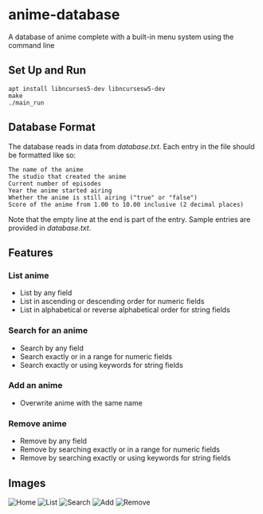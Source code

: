 # anime-database

A database of anime complete with a built-in menu system using the command line

## Set Up and Run

```
apt install libncurses5-dev libncursesw5-dev
make
./main_run
```

## Database Format

The database reads in data from *database.txt*. Each entry in the file should be formatted like so:
```
The name of the anime 
The studio that created the anime 
Current number of episodes
Year the anime started airing
Whether the anime is still airing ("true" or "false")
Score of the anime from 1.00 to 10.00 inclusive (2 decimal places)

```

Note that the empty line at the end is part of the entry. Sample entries are provided in *database.txt*.  

## Features 

### List anime
- List by any field 
- List in ascending or descending order for numeric fields
- List in alphabetical or reverse alphabetical order for string fields

### Search for an anime
- Search by any field
- Search exactly or in a range for numeric fields 
- Search exactly or using keywords for string fields 

### Add an anime
- Overwrite anime with the same name 

### Remove anime
- Remove by any field 
- Remove by searching exactly or in a range for numeric fields
- Remove by searching exactly or using keywords for string fields 

## Images
![Home](https://starship.jerrytq.com/anime-database/home.png)
![List](https://starship.jerrytq.com/anime-database/list.png)
![Search](https://starship.jerrytq.com/anime-database/search.png)
![Add](https://starship.jerrytq.com/anime-database/add.png)
![Remove](https://starship.jerrytq.com/anime-database/remove.png)
